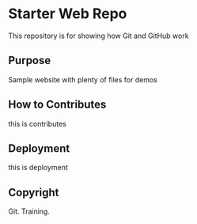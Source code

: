 # Starter Web Repo

This repository is for showing how Git and GitHub work


## Purpose

Sample website with plenty of files for demos

## How to Contributes

this is contributes

## Deployment

this is deployment

## Copyright 

Git. Training.